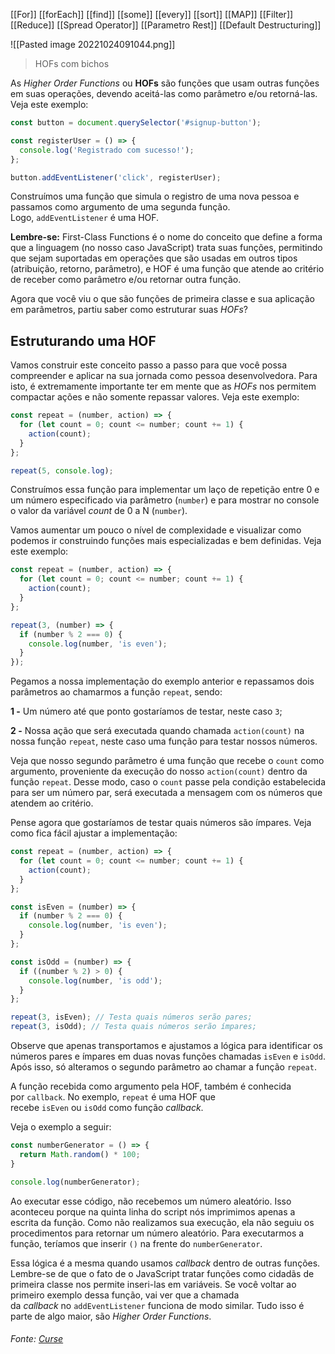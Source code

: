 [[For]]
[[forEach]]
[[find]]
[[some]]
[[every]]
[[sort]]
[[MAP]]
[[Filter]]
[[Reduce]]
[[Spread Operator]]
[[Parametro Rest]]
[[Default Destructuring]]


![[Pasted image 20221024091044.png]]
> HOFs com bichos

As _Higher Order Functions_ ou **HOFs** são funções que usam outras funções em suas operações, devendo aceitá-las como parâmetro e/ou retorná-las. Veja este exemplo:
```jsx
const button = document.querySelector('#signup-button');

const registerUser = () => {
  console.log('Registrado com sucesso!');
};

button.addEventListener('click', registerUser);
```

Construímos uma função que simula o registro de uma nova pessoa e passamos como argumento de uma segunda função. Logo, `addEventListener` é uma HOF.

**Lembre-se:** First-Class Functions é o nome do conceito que define a forma que a linguagem (no nosso caso JavaScript) trata suas funções, permitindo que sejam suportadas em operações que são usadas em outros tipos (atribuição, retorno, parâmetro), e HOF é uma função que atende ao critério de receber como parâmetro e/ou retornar outra função.

Agora que você viu o que são funções de primeira classe e sua aplicação em parâmetros, partiu saber como estruturar suas _HOFs_?

## Estruturando uma HOF

Vamos construir este conceito passo a passo para que você possa compreender e aplicar na sua jornada como pessoa desenvolvedora. Para isto, é extremamente importante ter em mente que as _HOFs_ nos permitem compactar ações e não somente repassar valores. Veja este exemplo:
```jsx
const repeat = (number, action) => {
  for (let count = 0; count <= number; count += 1) {
    action(count);
  }
};

repeat(5, console.log);
```

Construímos essa função para implementar um laço de repetição entre 0 e um número especificado via parâmetro (`number`) e para mostrar no console o valor da variável _count_ de 0 a N (`number`).

Vamos aumentar um pouco o nível de complexidade e visualizar como podemos ir construindo funções mais especializadas e bem definidas. Veja este exemplo:
```jsx
const repeat = (number, action) => {
  for (let count = 0; count <= number; count += 1) {
    action(count);
  }
};

repeat(3, (number) => {
  if (number % 2 === 0) {
    console.log(number, 'is even');
  }
});
```

Pegamos a nossa implementação do exemplo anterior e repassamos dois parâmetros ao chamarmos a função `repeat`, sendo:

**1 -** Um número até que ponto gostaríamos de testar, neste caso `3`;

**2 -** Nossa ação que será executada quando chamada `action(count)` na nossa função `repeat`, neste caso uma função para testar nossos números.

Veja que nosso segundo parâmetro é uma função que recebe o `count` como argumento, proveniente da execução do nosso `action(count)` dentro da função `repeat`. Desse modo, caso o `count` passe pela condição estabelecida para ser um número par, será executada a mensagem com os números que atendem ao critério.

Pense agora que gostaríamos de testar quais números são ímpares. Veja como fica fácil ajustar a implementação:
```js
const repeat = (number, action) => {
  for (let count = 0; count <= number; count += 1) {
    action(count);
  }
};

const isEven = (number) => {
  if (number % 2 === 0) {
    console.log(number, 'is even');
  }
};

const isOdd = (number) => {
  if ((number % 2) > 0) {
    console.log(number, 'is odd');
  }
};

repeat(3, isEven); // Testa quais números serão pares;
repeat(3, isOdd); // Testa quais números serão ímpares;
```

Observe que apenas transportamos e ajustamos a lógica para identificar os números pares e ímpares em duas novas funções chamadas `isEven` e `isOdd`. Após isso, só alteramos o segundo parâmetro ao chamar a função `repeat`.

A função recebida como argumento pela HOF, também é conhecida por `callback`. No exemplo, `repeat` é uma HOF que recebe `isEven` ou `isOdd` como função _callback_.

Veja o exemplo a seguir:

```js
const numberGenerator = () => {
  return Math.random() * 100;
}

console.log(numberGenerator);
```

Ao executar esse código, não recebemos um número aleatório. Isso aconteceu porque na quinta linha do script nós imprimimos apenas a escrita da função. Como não realizamos sua execução, ela não seguiu os procedimentos para retornar um número aleatório. Para executarmos a função, teríamos que inserir `()` na frente do `numberGenerator`.

Essa lógica é a mesma quando usamos _callback_ dentro de outras funções. Lembre-se de que o fato de o JavaScript tratar funções como cidadãs de primeira classe nos permite inseri-las em variáveis. Se você voltar ao primeiro exemplo dessa função, vai ver que a chamada da _callback_ no `addEventListener` funciona de modo similar. Tudo isso é parte de algo maior, são _Higher Order Functions_.

###### Fonte: [Curse](https://app.betrybe.com/learn/course/5e938f69-6e32-43b3-9685-c936530fd326/module/fc998c60-386e-46bc-83ca-4269beb17e17/section/ccfff26d-24c9-422e-b886-6ee19f20db14/day/b92378f4-24bc-4ae2-ada3-99c51cb7fde4/lesson/6403a689-9b92-488c-b3b6-c11e27ef4375)
